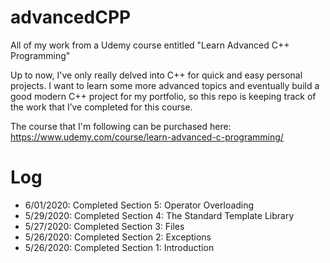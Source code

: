 # advancedCPP
All of my work from a Udemy course entitled "Learn Advanced C++ Programming"

Up to now, I've only really delved into C++ for quick and easy personal projects. I want to learn some more advanced topics and eventually build a good modern C++ project for my portfolio, so this repo is keeping track of the work that I’ve completed for this course.

The course that I'm following can be purchased here: https://www.udemy.com/course/learn-advanced-c-programming/

# Log
- 6/01/2020: Completed Section 5: Operator Overloading
- 5/29/2020: Completed Section 4: The Standard Template Library
- 5/27/2020: Completed Section 3: Files 
- 5/26/2020: Completed Section 2: Exceptions
- 5/26/2020: Completed Section 1: Introduction
